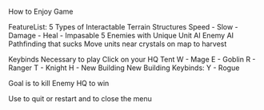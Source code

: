 How to Enjoy Game

FeatureList:
    5 Types of Interactable Terrain Structures Speed - Slow - Damage - Heal - Impasable
    5 Enemies with Unique Unit AI 
    Enemy AI
    Pathfinding that sucks
    Move units near crystals on map to harvest
    
Keybinds Necessary to play
    Click on your HQ Tent 
        W - Mage
        E - Goblin
        R - Ranger
        T - Knight
        H - New Building
    New Building Keybinds:
        Y - Rogue


Goal is to kill Enemy HQ to win

Use <F2> to quit or restart and <F3> to close the menu
